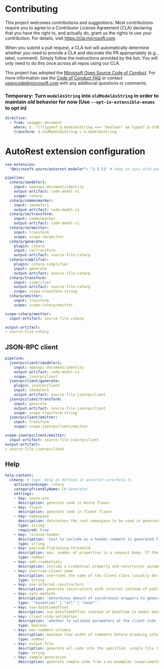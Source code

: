
# Contributing

This project welcomes contributions and suggestions.  Most contributions require you to agree to a
Contributor License Agreement (CLA) declaring that you have the right to, and actually do, grant us
the rights to use your contribution. For details, visit https://cla.microsoft.com.

When you submit a pull request, a CLA-bot will automatically determine whether you need to provide
a CLA and decorate the PR appropriately (e.g., label, comment). Simply follow the instructions
provided by the bot. You will only need to do this once across all repos using our CLA.

This project has adopted the [Microsoft Open Source Code of Conduct](https://opensource.microsoft.com/codeofconduct/).
For more information see the [Code of Conduct FAQ](https://opensource.microsoft.com/codeofconduct/faq/) or
contact [opencode@microsoft.com](mailto:opencode@microsoft.com) with any additional questions or comments.

### Temporary: Turn `modelAsString` into `oldModelAsString` in order to maintain old behavior for now (Use `--opt-in-extensible-enums` to opt in)

``` yaml !$(opt-in-extensible-enums)
directive:
  - from: swagger-document
    where: $..*[?(typeof @.modelAsString === "boolean" && typeof @.oldModelAsString !== "boolean")]
    transform: $.oldModelAsString = $.modelAsString
```


# AutoRest extension configuration

``` yaml
use-extension:
  "@microsoft.azure/autorest.modeler": "2.3.51" # keep in sync with package.json's dev dependency in order to have meaningful tests

pipeline:
  csharp/imodeler1:
    input: openapi-document/identity
    output-artifact: code-model-v1
    scope: csharp
  csharp/commonmarker:
    input: imodeler1
    output-artifact: code-model-v1
  csharp/cm/transform:
    input: commonmarker
    output-artifact: code-model-v1
  csharp/cm/emitter:
    input: transform
    scope: scope-cm/emitter
  csharp/generate:
    plugin: csharp
    input: cm/transform
    output-artifact: source-file-csharp
  csharp/simplifier:
    plugin: csharp-simplifier
    input: generate
    output-artifact: source-file-csharp
  csharp/transform:
    input: simplifier
    output-artifact: source-file-csharp
    scope: scope-transform-string
  csharp/emitter:
    input: transform
    scope: scope-csharp/emitter

scope-csharp/emitter:
  input-artifact: source-file-csharp

output-artifact:
- source-file-csharp
```

## JSON-RPC client

``` yaml
pipeline:
  jsonrpcclient/imodeler1:
    input: openapi-document/identity
    output-artifact: code-model-v1
    scope: jsonrpcclient
  jsonrpcclient/generate:
    plugin: jsonrpcclient
    input: imodeler1
    output-artifact: source-file-jsonrpcclient
  jsonrpcclient/transform:
    input: generate
    output-artifact: source-file-jsonrpcclient
    scope: scope-transform-string
  jsonrpcclient/emitter:
    input: transform
    scope: scope-jsonrpcclient/emitter

scope-jsonrpcclient/emitter:
  input-artifact: source-file-jsonrpcclient
output-artifact:
- source-file-jsonrpcclient
```

## Help

``` yaml
help-content:
  csharp: # type: Help as defined in autorest-core/help.ts
    activationScope: csharp
    categoryFriendlyName: C# Generator
    settings:
    - key: azure-arm
      description: generate code in Azure flavor
    - key: fluent
      description: generate code in fluent flavor
    - key: namespace
      description: determines the root namespace to be used in generated code
      type: string
      required: true
    - key: license-header
      description: 'text to include as a header comment in generated files (magic strings: MICROSOFT_MIT, MICROSOFT_APACHE, MICROSOFT_MIT_NO_VERSION, MICROSOFT_APACHE_NO_VERSION, MICROSOFT_MIT_NO_CODEGEN)'
      type: string
    - key: payload-flattening-threshold
      description: max. number of properties in a request body. If the number of properties in the request body is less than or equal to this value, these properties will be represented as individual method arguments instead
      type: number
    - key: add-credentials
      description: include a credential property and constructor parameter supporting different authentication behaviors
    - key: override-client-name
      description: overrides the name of the client class (usually derived from $.info.title)
      type: string
    - key: use-internal-constructors
      description: generate constructors with internal instead of public visibility (useful for convenience layers)
    - key: sync-methods
      description: 'determines amount of synchronous wrappers to generate; default: essential'
      type: '"essential" | "all" | "none"'
    - key: use-datetimeoffset
      description: use DateTimeOffset instead of DateTime to model date/time types
    - key: client-side-validation
      description: 'whether to validate parameters at the client side (according to OpenAPI definition) before making a request; default: true'
      type: boolean
    - key: max-comment-columns
      description: maximum line width of comments before breaking into a new line
      type: number
    - key: output-file
      description: generate all code into the specified, single file (instead of the usual folder structure)
      type: string
    - key: sample-generation
      description: generate sample code from x-ms-examples (experimental)
```

